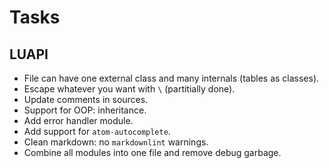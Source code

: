 # Tasks

## LUAPI

- File can have one external class and many internals (tables as classes).
- Escape whatever you want with `\` (partitially done).
- Update comments in sources.
- Support for OOP: inheritance.
- Add error handler module.
- Add support for `atom-autocomplete`.
- Clean markdown: no `markdownlint` warnings.
- Combine all modules into one file and remove debug garbage.
